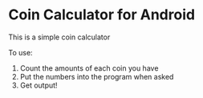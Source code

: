 # Coin Calculator for Android

This is a simple coin calculator

To use:
<ol>
  <li>Count the amounts of each coin you have</li>
  <li>Put the numbers into the program when asked</li>
  <li>Get output!</li>
</ol>
